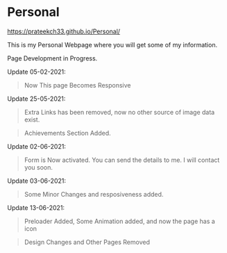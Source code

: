 # Personal

https://prateekch33.github.io/Personal/

This is my Personal Webpage where you will get some of my information.

Page Development in Progress.

Update 05-02-2021:

>Now This page Becomes Responsive 
    
Update 25-05-2021:

>Extra Links has been removed, now no other source of image data exist.
    
>Achievements Section Added.
    
Update 02-06-2021:

>Form is Now activated. You can send the details to me. I will contact you soon.
    
Update 03-06-2021:

>Some Minor Changes and resposiveness added.

Update 13-06-2021:

>Preloader Added, Some Animation added, and now the page has a icon

>Design Changes and Other Pages Removed
